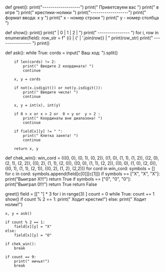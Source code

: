 def greet():
    print("-------------------")
    print("  Приветсвуем вас  ")
    print("      в игре       ")
    print("  крестики-нолики  ")
    print("-------------------")
    print(" формат ввода: x y ")
    print(" x - номер строки  ")
    print(" y - номер столбца ")

def show():
    print()
    print("    | 0 | 1 | 2 | ")
    print(" ---------------- ")
    for i, row in enumerate(field):
        row_str = f"  {i} | {' | '.join(row)} | "
        print(row_str)
        print(" ---------------- ")
    print()

def ask():
    while True:
        cords = input("         Ваш ход: ").split()

        if len(cords) != 2:
            print(" Введите 2 координата! ")
            continue

        x, y = cords

        if not(x.isdigit()) or not(y.isdigit()):
            print(" Введите числа! ")
            continue

        x, y = int(x), int(y)

        if 0 > x or x > 2 or  0 > y or  y > 2 :
            print(" Координаты вне диапазона! ")
            continue

        if field[x][y] != " ":
            print(" Клетка занята! ")
            continue

        return x, y

def chek_win():
    win_cord = (((0, 0), (0, 1), (0, 2)), ((1, 0), (1, 1), (1, 2)), ((2, 0), (2, 1), (2, 2)),
                ((0, 2), (1, 1), (2, 0)), ((0, 0), (1, 1), (2, 2)), ((0, 0), (1, 0), (2, 0)),
                ((0, 1), (1, 1), (2, 1)), ((0, 2), (1, 2), (2,2)))
    for cord in win_cord:
        symbols = []
        for c in cord:
            symbols.append(field[c[0]][c[1]])
        if symbols == ["X", "X", "X"]:
            print("Выиграл X!!!")
            return True
        if symbols == ["0", "0", "0"]:
            print("Выиграл 0!!!")
            return True
        return False

greet()
field = [[" "] * 3 for i in range(3) ]
count = 0
while True:
    count += 1
    show()
    if count % 2 == 1:
        print(" Ходит крестик!")
    else:
        print(" Ходит нолик!")

    x, y = ask()

    if count % 2 == 1:
        field[x][y] = "X"
    else:
        field[x][y] = "O"

    if chek_win():
        break

    if count == 9:
        print(" ничья!")
        break